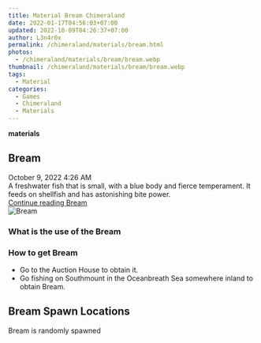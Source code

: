 ```yaml
---
title: Material Bream Chimeraland
date: 2022-01-17T04:56:03+07:00
updated: 2022-10-09T04:26:37+07:00
author: L3n4r0x
permalink: /chimeraland/materials/bream.html
photos:
  - /chimeraland/materials/bream/bream.webp
thumbnail: /chimeraland/materials/bream/bream.webp
tags:
  - Material
categories:
  - Games
  - Chimeraland
  - Materials
---
```


<section id="bootstrap-wrapper">
  <link
    rel="stylesheet"
    href="https://rawcdn.githack.com/dimaslanjaka/Web-Manajemen/bb6505ea081a75a7c845f65fb9d939276931c82f/css/bootstrap-4.5-wrapper.css"
  />
  <div
    class="row g-0 border rounded overflow-hidden flex-md-row mb-4 shadow-sm position-relative bg-light text-dark"
  >
    <div class="col p-4 d-flex flex-column position-static">
      <strong class="d-inline-block mb-2 text-success">materials</strong>
      <h2 class="mb-0">Bream</h2>
      <div class="mb-1 text-muted">October 9, 2022 4:26 AM</div>
      <div class="mb-2 border p-1">
        A freshwater fish that is small, with a blue body and fierce
        temperament. It feeds on shellfish and has astonishing bite power.
      </div>
      <a href="/chimeraland/materials/bream.html" class="stretched-link d-none"
        >Continue reading Bream</a
      >
    </div>
    <div class="col-auto d-none d-lg-block">
      <img src="/chimeraland/materials/bream/bream.webp" alt="Bream" />
    </div>
  </div>
  <div class="row bg-light text-dark">
    <div class="col-lg-6 col-12 mb-2">
      <div class="card">
        <div class="card-body">
          <h3 class="card-title">What is the use of the Bream</h3>
          <div class="card-text"><ul></ul></div>
        </div>
      </div>
    </div>
    <div class="col-lg-6 col-12 mb-2">
      <div class="card">
        <div class="card-body">
          <h3 class="card-title">How to get Bream</h3>
          <div class="card-text">
            <ul>
              <li>Go to the Auction House to obtain it.</li>
              <li>
                Go fishing on Southmount in the Oceanbreath Sea somewhere inland
                to obtain Bream.
              </li>
            </ul>
          </div>
        </div>
      </div>
    </div>
    <div class="col-12 mb-2">
      <h2>Bream Spawn Locations</h2>
      <p>Bream is randomly spawned</p>
    </div>
  </div>
</section>